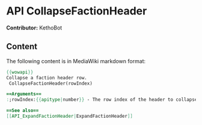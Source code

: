 # API CollapseFactionHeader

**Contributor:** KethoBot

## Content

The following content is in MediaWiki markdown format:

```mediawiki
{{wowapi}}
Collapse a faction header row.
 CollapseFactionHeader(rowIndex)

==Arguments==
:;rowIndex:{{apitype|number}} - The row index of the header to collapse (Specifying a non-header row can have unpredictable results). The UPDATE_FACTION event is fired after the change since faction indexes will have been shifted around.

==See also==
[[API_ExpandFactionHeader|ExpandFactionHeader]]
```